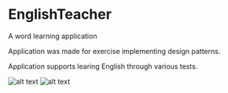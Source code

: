 # EnglishTeacher
A word learning application

Application was made for exercise implementing design patterns.

Application supports learing English through various tests.

![alt text](https://i.imgur.com/A0wXjbO.png)
![alt text](https://i.imgur.com/bOH3UWq.png)
